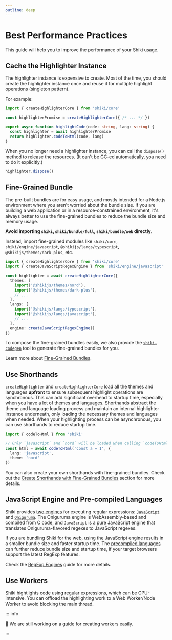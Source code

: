 ```yaml
---
outline: deep
---
```


# Best Performance Practices

This guide will help you to improve the performance of your Shiki usage.

## Cache the Highlighter Instance

The highlighter instance is expensive to create. Most of the time, you should create the highlighter instance once and reuse it for multiple highlight operations (singleton pattern).

For example:

```ts
import { createHighlighterCore } from 'shiki/core'

const highlighterPromise = createHighlighterCore({ /* ... */ })

export async function highlightCode(code: string, lang: string) {
  const highlighter = await highlighterPromise
  return highlighter.codeToHtml(code, lang)
}
```

When you no longer need a highlighter instance, you can call the `dispose()` method to release the resources. (It can't be GC-ed automatically, you need to do it explicitly.)

```ts
highlighter.dispose()
```

## Fine-Grained Bundle

The pre-built bundles are for easy usage, and mostly intended for a Node.js environment where you aren't worried about the bundle size. If you are building a web application or in a resource-constrained environment, it's always better to use the fine-grained bundles to reduce the bundle size and memory usage.

**Avoid importing `shiki`, `shiki/bundle/full`, `shiki/bundle/web` directly**.

Instead, import fine-grained modules like `shiki/core`, `shiki/engine/javascript`, `@shikijs/langs/typescript`, `@shikijs/themes/dark-plus`, etc.

```ts
import { createHighlighterCore } from 'shiki/core'
import { createJavaScriptRegexEngine } from 'shiki/engine/javascript'

const highlighter = await createHighlighterCore({
  themes: [
    import('@shikijs/themes/nord'),
    import('@shikijs/themes/dark-plus'),
    // ...
  ],
  langs: [
    import('@shikijs/langs/typescript'),
    import('@shikijs/langs/javascript'),
    // ...
  ],
  engine: createJavaScriptRegexEngine()
})
```

To compose the fine-grained bundles easily, we also provide the [`shiki-codegen`](/packages/codegen) tool to generate fine-grained bundles for you.

Learn more about [Fine-Grained Bundles](/guide/bundles#fine-grained-bundle).

## Use Shorthands

`createHighlighter` and `createHighlighterCore` load all the themes and languages **upfront** to ensure subsequent highlight operations are synchronous. This can add significant overhead to startup time, especially when you have a lot of themes and languages. Shorthands abstract the theme and language loading process and maintain an internal highlighter instance underneath, only loading the necessary themes and languages when needed. When your highlighting process can be asynchronous, you can use shorthands to reduce startup time.

```ts
import { codeToHtml } from 'shiki'

// Only `javascript` and `nord` will be loaded when calling `codeToHtml`
const html = await codeToHtml('const a = 1', {
  lang: 'javascript',
  theme: 'nord'
})
```

You can also create your own shorthands with fine-grained bundles. Check out the [Create Shorthands with Fine-Grained Bundles](/guide/shorthands#create-shorthands-with-fine-grained-bundles) section for more details.

## JavaScript Engine and Pre-compiled Languages

Shiki provides [two engines](/guide/regex-engines) for executing regular expressions: [`JavaScript`](/guide/regex-engines#javascript-regexp-engine) and [`Oniguruma`](/guide/regex-engines#oniguruma-engine). The Oniguruma engine is WebAssembly-based and compiled from C code, and `JavaScript` is a pure JavaScript engine that translates Oniguruma-flavored regexes to JavaScript regexes.

If you are bundling Shiki for the web, using the JavaScript engine results in a smaller bundle size and faster startup time. The [precompiled languages](/guide/regex-engines#pre-compiled-languages) can further reduce bundle size and startup time, if your target browsers support the latest RegExp features.

Check the [RegExp Engines](/guide/regex-engines) guide for more details.

## Use Workers

Shiki hightlights code using regular expressions, which can be CPU-intensive. You can offload the highlighting work to a Web Worker/Node Worker to avoid blocking the main thread.

::: info

🚧 We are still working on a guide for creating workers easily.

:::
